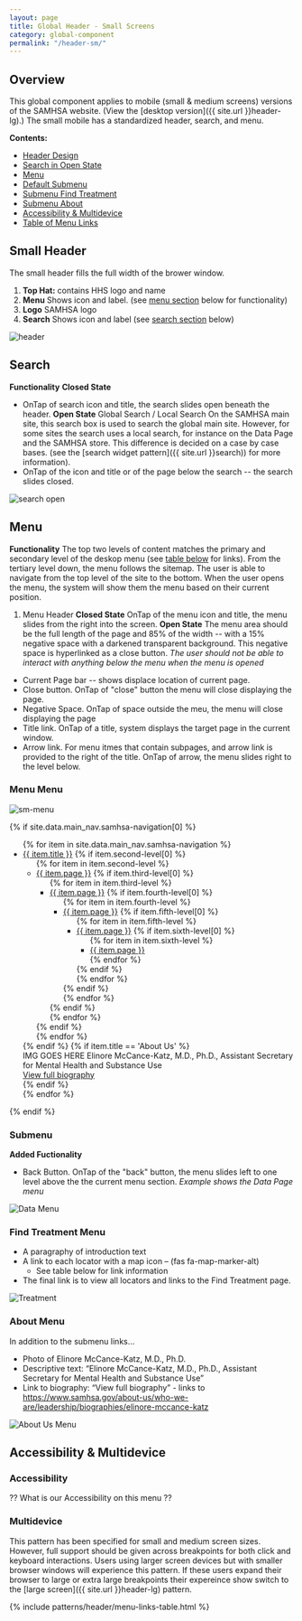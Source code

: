 ```yaml
---
layout: page
title: Global Header - Small Screens
category: global-component
permalink: "/header-sm/"
---
```


## Overview
This global component applies to mobile (small & medium screens) versions of the SAMHSA website. (View the [desktop version]({{ site.url }}header-lg).) The small mobile has a standardized header, search, and menu.

**Contents:**
- [Header Design](#head)
- [Search in Open State](#search)
- [Menu](#menu)
- [Default Submenu](#submenu)
- [Submenu Find Treatment](#location)
- [Submenu About](#about)
- [Accessibility & Multidevice](#access)
- [Table of Menu Links](#table)

<a name="head"></a>
## Small Header
The small header fills the full width of the brower window.
1. **Top Hat:** contains HHS logo and name
2. **Menu** Shows icon and label. (see [menu section](#menu) below for functionality)
3. **Logo** SAMHSA logo
4. **Search** Shows icon and label (see [search section](#search) below)

![header](../assets/img/header/sm/header.png)

<a name="search"></a>
## Search
**Functionality**
**Closed State**
- OnTap of search icon and title, the search slides open beneath the header.
**Open State**
Global Search / Local Search
   On the SAMHSA main site, this search box is used to search the global main site. However, for some sites the search uses a local search, for instance on the Data Page and the SAMHSA store. This difference is decided on a case by case bases. (see the [search widget pattern]({{ site.url }}search)) for more information).
- OnTap of the icon and title or of the page below the search -- the search slides closed.

![search open](../assets/img/header/sm/search-open.png)

<a name="menu"></a>
## Menu
**Functionality**
The top two levels of content matches the primary and secondary level of the deskop menu (see [table below](#table) for links). From the tertiary level down, the menu follows the sitemap. The user is able to navigate from the top level of the site to the bottom. When the user opens the menu, the system will show them the menu based on their current position.

1. Menu Header
**Closed State**
OnTap of the menu icon and title, the menu slides from the right into the screen.
**Open State**
The menu area should be the full length of the page and 85% of the width -- with a 15% negative space with a darkened transparent background. This negative space is hyperlinked as a close button.
_The user should not be able to interact with anything below the menu when the menu is opened_
- Current Page bar -- shows displace location of current page.
- Close button. OnTap of "close" button the menu will close displaying the page.
- Negative Space. OnTap of space outside the meu, the menu will close displaying the page
- Title link. OnTap of a title, system displays the target page in the current window.
- Arrow link. For menu itmes that contain subpages, and arrow link is provided to the right of the title. OnTap of arrow, the menu slides right to the level below.

### Menu Menu
![sm-menu](../assets/img/header/sm/sm-menu.png)

<div class="mobile-mainmenu">
{% if site.data.main_nav.samhsa-navigation[0] %}
  <ul class="parentMenuItems">
  {% for item in site.data.main_nav.samhsa-navigation %}
    <li class="{% if item.title == 'About Us' %}about-us{% endif %}"><a href="{{ item.url }}">{{ item.title }}</a>
      {% if item.second-level[0] %}
        <ul class="second-level">
          {% for item in item.second-level %}
              <li><a href="{{ item.url }}">{{ item.page }}</a>
                {% if item.third-level[0] %}
                  <ul class="third-level">
                    {% for item in item.third-level %}
                      <li><a href="{{ item.url }}">{{ item.page }}</a>
                        {% if item.fourth-level[0] %}
                          <ul class="fourth-level">
                            {% for item in item.fourth-level %}
                              <li><a href="{{ item.url }}">{{ item.page }}</a>
                                {% if item.fifth-level[0] %}
                                  <ul class="fifth-level">
                                    {% for item in item.fifth-level %}
                                      <li><a href="{{ item.url }}">{{ item.page }}</a>
                                        {% if item.sixth-level[0] %}
                                          <ul class="sixth-level">
                                            {% for item in item.sixth-level %}
                                              <li><a href="{{ item.url }}">{{ item.page }}</a></li>
                                            {% endfor %}
                                          </ul>
                                        {% endif %}
                                      </li>
                                    {% endfor %}
                                  </ul>
                                {% endif %}
                              </li>
                            {% endfor %}
                          </ul>
                        {% endif %}
                      </li>
                    {% endfor %}
                  </ul>
                {% endif %}
              </li>
          {% endfor %}
        </ul>
      {% endif %}
      {% if item.title == 'About Us' %}
        <span class="about-leadership no-link">
          <div>
            <span>IMG GOES HERE
            </span>
            <span>Elinore McCance-Katz, M.D., Ph.D., Assistant Secretary for Mental Health and Substance Use</span>
            <div>
              <a href="https://www.samhsa.gov/about-us/who-we-are/leadership/biographies/elinore-mccance-katz" id="anch_634">View full biography</a>
            </div>
          </div>
        </span>
      {% endif %}
    </li> <!--End Parent Menu Item-->
    {% endfor %}
  </ul>
{% endif %}
</div> <!-- End Mobile Menu -->

<a name="submenu"></a>
### Submenu
**Added Fuctionality**
- Back Button. OnTap of the "back" button, the menu slides left to one level above the the current menu section.
_Example shows the Data Page menu_

![Data Menu](../assets/img/header/sm/data.png)

<a name="location"></a>
### Find Treatment Menu
- A paragraphy of introduction text
- A link to each locator with a map icon – (fas fa-map-marker-alt)
  - See table below for link information
- The final link is to view all locators and links to the Find Treatment page.

![Treatment](../assets/img/header/sm/treatment.png)

<a name="about"></a>
### About Menu
In addition to the submenu links…
- Photo of Elinore McCance-Katz, M.D., Ph.D.
- Descriptive text: “Elinore McCance-Katz, M.D., Ph.D., Assistant Secretary for Mental Health and Substance Use”
- Link to biography: “View full biography” - links to https://www.samhsa.gov/about-us/who-we-are/leadership/biographies/elinore-mccance-katz

![About Us Menu](../assets/img/header/sm/about.png)


<a name="access"></a>
<a name="accessibility"></a>
## Accessibility & Multidevice
### Accessibility
?? What is our Accessibility on this menu ??

### Multidevice
This pattern has been specified for small and medium screen sizes. However, full support should be given across breakpoints for both click and keyboard interactions. Users using larger screen devices but with smaller browser windows will experience this pattern. If these users expand their browser to large or extra large breakpoints their expereince show switch to the [large screen]({{ site.url }}header-lg) pattern.

<a name="table"></a>

{% include patterns/header/menu-links-table.html %}

